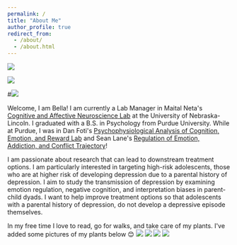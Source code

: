 ```yaml
---
permalink: /
title: "About Me"
author_profile: true
redirect_from: 
  - /about/
  - /about.html
---
```


![]("https://github.com/bellapeckinpaugh/bellapeckinpaugh.github.io/tree/master/images/purduelogo.jpeg") 

![]("unllogo.png")

#<img src="https://github.com/bellapeckinpaugh/bellapeckinpaugh.github.io/tree/master/images/purduelogo.jpeg">

Welcome, I am Bella! I am currently a Lab Manager in Maital Neta's [Cognitive and Affective Neuroscience Lab](https://canlab.unl.edu/) at the University of Nebraska-Lincoln. I graduated with a B.S. in Psychology from Purdue University. While at Purdue, I was in Dan Foti's [Psychophysiological Analysis of Cognition, Emotion, and Reward Lab](https://www.pacer-lab.com/) and Sean Lane's [Regulation of Emotion, Addiction, and Conflict Trajectory](https://reactlab.wixsite.com/reactlab)! 


I am passionate about research that can lead to downstream treatment options. I am particularly interested in targeting high-risk adolescents, those who are at higher risk of developing depression due to a parental history of depression. I aim to study the transmission of depression by examining emotion regulation, negative cognition, and interpretation biases in parent-child dyads. I want to help improve treatment options so that adolescents with a parental history of depression, do not develop a depressive episode themselves.



In my free time I love to read, go for walks, and take care of my plants. I've added some pictures of my plants below 😊
![]("pothos1.jpg") ![]("succulent1.jpg") ![]("philodendron1.jpg") ![]("succulent2.jpg")

